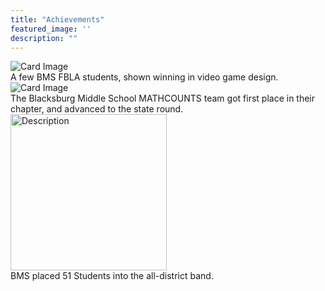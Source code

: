 ```yaml
---
title: "Achievements"
featured_image: ''
description: ""
---
```


<div class="card-container">
  <div class="card">
     <img src="https://resources.finalsite.net/images/f_auto,q_auto,t_image_size_6/v1689019814/mcpsorg/sgvky6zhwewlp1xskuik/MemberswithMedals.jpg" alt="Card Image">
     <div class="overlay-text">A few BMS FBLA students, shown winning in video game design.</div>
  </div>





  <div class="card">
     <img src="https://mathcounts.godmar.me/assets/images/mc-2025-team-win-small-ce539f3561932a383062c9f6488a7759.jpg" alt="Card Image">
     <div class="overlay-text">The Blacksburg Middle School MATHCOUNTS team got first place in their chapter, and advanced to the state round.</div>
  </div>






  <div class="card">
     <img src="https://encrypted-tbn0.gstatic.com/images?q=tbn:ANd9GcRlyyzfYsmUpPN8-thecXKBDHFAqPzcs1wiWQ&s" alt="Description" style="width: 250px; margin-right: 10px;">
     <div class="overlay-text">BMS placed 51 Students into the all-district band.</div>
  </div>
